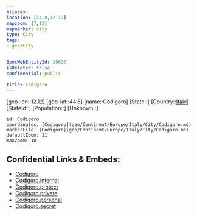 ```yaml
---
aliases: 
location: [44.8,12.12]
mapzoom: [7,12] 
mapmarker: city 
type: City
tags:
- geo/City


SpocWebEntityId: 29636
isDeleted: false
confidential: public

title: Codigoro
---
```

[geo-lon::12.12]
[geo-lat::44.8]
[name::Codigoro]
[State::]
[Country::[Italy](geo/Continent/Europe/Italy.md)]
[StateId::]
[Population::]
[Unknown::]


```leaflet
id: Codigoro
coordinates: [Codigoro](geo/Continent/Europe/Italy/City/Codigoro.md)
markerFile: [Codigoro](geo/Continent/Europe/Italy/City/Codigoro.md)
defaultZoom: 11 
maxZoom: 18
```


## Confidential Links & Embeds: 
- [Codigoro](../../../../../../_public/geo/Continent/Europe/Italy/City/Codigoro.md) 
- [Codigoro.internal](../../../../../../_internal/geo/Continent/Europe/Italy/City/Codigoro.internal.md) 
- [Codigoro.protect](../../../../../../_protect/geo/Continent/Europe/Italy/City/Codigoro.protect.md) 
- [Codigoro.private](../../../../../../_private/geo/Continent/Europe/Italy/City/Codigoro.private.md) 
- [Codigoro.personal](../../../../../../_personal/geo/Continent/Europe/Italy/City/Codigoro.personal.md) 
- [Codigoro.secret](../../../../../../_secret/geo/Continent/Europe/Italy/City/Codigoro.secret.md) 
